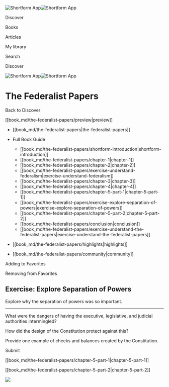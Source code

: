![Shortform App](/img/logo.36a2399e.svg)![Shortform App](/img/logo-dark.70c1b072.svg)

Discover

Books

Articles

My library

Search

Discover

![Shortform App](/img/logo.36a2399e.svg)![Shortform App](/img/logo-dark.70c1b072.svg)

# The Federalist Papers

Back to Discover

[[book_md/the-federalist-papers/preview|preview]]

  * [[book_md/the-federalist-papers|the-federalist-papers]]
  * Full Book Guide

    * [[book_md/the-federalist-papers/shortform-introduction|shortform-introduction]]
    * [[book_md/the-federalist-papers/chapter-1|chapter-1]]
    * [[book_md/the-federalist-papers/chapter-2|chapter-2]]
    * [[book_md/the-federalist-papers/exercise-understand-federalism|exercise-understand-federalism]]
    * [[book_md/the-federalist-papers/chapter-3|chapter-3]]
    * [[book_md/the-federalist-papers/chapter-4|chapter-4]]
    * [[book_md/the-federalist-papers/chapter-5-part-1|chapter-5-part-1]]
    * [[book_md/the-federalist-papers/exercise-explore-separation-of-powers|exercise-explore-separation-of-powers]]
    * [[book_md/the-federalist-papers/chapter-5-part-2|chapter-5-part-2]]
    * [[book_md/the-federalist-papers/conclusion|conclusion]]
    * [[book_md/the-federalist-papers/exercise-understand-the-federalist-papers|exercise-understand-the-federalist-papers]]
  * [[book_md/the-federalist-papers/highlights|highlights]]
  * [[book_md/the-federalist-papers/community|community]]



Adding to Favorites 

Removing from Favorites 

## Exercise: Explore Separation of Powers

Explore why the separation of powers was so important.

* * *

What were the dangers of having the executive, legislative, and judicial authorities intermingled?

How did the design of the Constitution protect against this?

Provide one example of checks and balances created by the Constitution.

Submit 

[[book_md/the-federalist-papers/chapter-5-part-1|chapter-5-part-1]]

[[book_md/the-federalist-papers/chapter-5-part-2|chapter-5-part-2]]

![](https://bat.bing.com/action/0?ti=56018282&Ver=2&mid=0beeb26d-afe6-4bc1-90b3-410e3f0a40fd&sid=1711133063fa11eebdec89a8b8ae3bbc&vid=171147a063fa11eea7440fcfeb230d96&vids=0&msclkid=N&pi=0&lg=en-US&sw=800&sh=600&sc=24&nwd=1&tl=Shortform%20%7C%20The%20Federalist%20Papers&p=https%3A%2F%2Fwww.shortform.com%2Fapp%2Fbook%2Fthe-federalist-papers%2Fexercise-explore-separation-of-powers&r=&lt=400&evt=pageLoad&sv=1&rn=64743)
